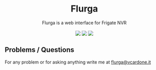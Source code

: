 # <h1 align="center">Flurga</h1>
<p align="center">Flurga is a web interface for Frigate NVR<br><br><img src=https://img.shields.io/github/issues/Block2Paz/Flurga>  <img src=https://img.shields.io/github/license/Block2Paz/Flurga> <img src=https://img.shields.io/github/stars/Block2Paz/Flurga></p>

## Problems / Questions
For any problem or for asking anything write me at flurga@vcardone.it
